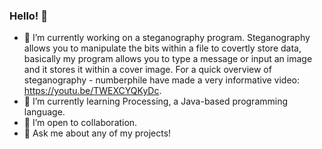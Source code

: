 ### Hello! 👋

- 🔭 I’m currently working on a steganography program. Steganography allows you to manipulate the bits within a file to covertly store data, basically my program allows you to type a message or input an image and it stores it within a cover image. For a quick overview of steganography - numberphile have made a very informative video: https://youtu.be/TWEXCYQKyDc.
- 🌱 I’m currently learning Processing, a Java-based programming language.
- 👯 I’m open to collaboration.
- 💬 Ask me about any of my projects!
